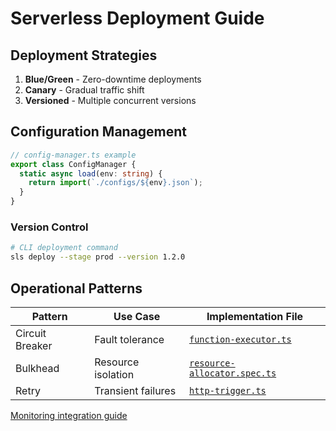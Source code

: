 # Serverless Deployment Guide

## Deployment Strategies
1. **Blue/Green** - Zero-downtime deployments
2. **Canary** - Gradual traffic shift
3. **Versioned** - Multiple concurrent versions

## Configuration Management
```typescript
// config-manager.ts example
export class ConfigManager {
  static async load(env: string) {
    return import(`./configs/${env}.json`);
  }
}
```

### Version Control
```bash
# CLI deployment command
sls deploy --stage prod --version 1.2.0
```

## Operational Patterns
| Pattern          | Use Case                  | Implementation File                   |
|------------------|---------------------------|---------------------------------------|
| Circuit Breaker  | Fault tolerance           | [`function-executor.ts`](src/serverless/services/execution/function-executor.ts) |
| Bulkhead         | Resource isolation        | [`resource-allocator.spec.ts`](src/serverless/__tests__/services/execution/resource-allocator.spec.ts) |
| Retry            | Transient failures        | [`http-trigger.ts`](src/serverless/services/triggers/http-trigger.ts) |

[Monitoring integration guide](../utils/monitoring-guide.md)